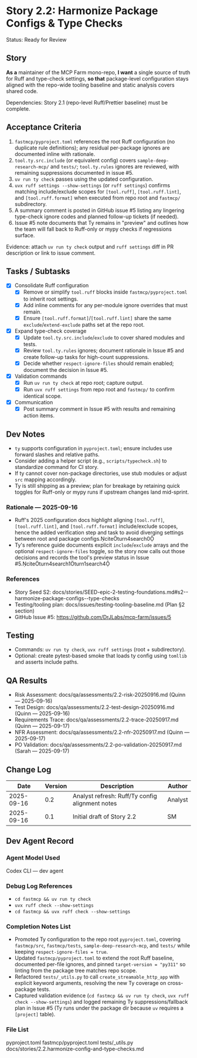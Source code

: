 # Story 2.2: Harmonize Package Configs & Type Checks

Status: Ready for Review

## Story

**As a** maintainer of the MCP Farm mono-repo,
**I want** a single source of truth for Ruff and type-check settings,
**so that** package-level configuration stays aligned with the repo-wide tooling baseline and static analysis covers shared code.

Dependencies: Story 2.1 (repo-level Ruff/Prettier baseline) must be complete.

## Acceptance Criteria

1. `fastmcp/pyproject.toml` references the root Ruff configuration (no duplicate rule definitions); any residual per-package ignores are documented inline with rationale.
2. `tool.ty.src.include` (or equivalent config) covers `sample-deep-research-mcp/` and `tests/`; `tool.ty.rules` ignores are reviewed, with remaining suppressions documented in issue #5.
3. `uv run ty check` passes using the updated configuration.
4. `uvx ruff settings --show-settings` (or `ruff settings`) confirms matching include/exclude scopes for `[tool.ruff]`, `[tool.ruff.lint]`, and `[tool.ruff.format]` when executed from repo root and `fastmcp/` subdirectory.
5. A summary comment is posted in GitHub issue #5 listing any lingering type-check ignore codes and planned follow-up tickets (if needed).
6. Issue #5 note documents that Ty remains in "preview" and outlines how the team will fall back to Ruff-only or mypy checks if regressions surface.

Evidence: attach `uv run ty check` output and `ruff settings` diff in PR description or link to issue comment.

## Tasks / Subtasks

- [x] Consolidate Ruff configuration
  - [x] Remove or simplify `tool.ruff` blocks inside `fastmcp/pyproject.toml` to inherit root settings.
  - [x] Add inline comments for any per-module ignore overrides that must remain.
  - [x] Ensure `[tool.ruff.format]`/`[tool.ruff.lint]` share the same `exclude`/`extend-exclude` paths set at the repo root.
- [x] Expand type-check coverage
  - [x] Update `tool.ty.src.include`/`exclude` to cover shared modules and tests.
  - [x] Review `tool.ty.rules` ignores; document rationale in Issue #5 and create follow-up tasks for high-count suppressions.
  - [x] Decide whether `respect-ignore-files` should remain enabled; document the decision in Issue #5.
- [x] Validation commands
  - [x] Run `uv run ty check` at repo root; capture output.
  - [x] Run `uvx ruff settings` from repo root and `fastmcp/` to confirm identical scope.
- [x] Communication
  - [x] Post summary comment in Issue #5 with results and remaining action items.

## Dev Notes

- `ty` supports configuration in `pyproject.toml`; ensure includes use forward slashes and relative paths.
- Consider adding a helper script (e.g., `scripts/typecheck.sh`) to standardize command for CI story.
- If ty cannot cover non-package directories, use stub modules or adjust `src` mapping accordingly.
- Ty is still shipping as a preview; plan for breakage by retaining quick toggles for Ruff-only or mypy runs if upstream changes land mid-sprint.

### Rationale — 2025-09-16

- Ruff's 2025 configuration docs highlight aligning `[tool.ruff]`, `[tool.ruff.lint]`, and `[tool.ruff.format]` include/exclude scopes, hence the added verification step and task to avoid diverging settings between root and package configs.citeturn4search0
- Ty's reference guide documents explicit `include`/`exclude` arrays and the optional `respect-ignore-files` toggle, so the story now calls out those decisions and records the tool's preview status in Issue #5.citeturn4search1turn1search4

### References

- Story Seed S2: docs/stories/SEED-epic-2-testing-foundations.md#s2--harmonize-package-configs--type-checks
- Testing/tooling plan: docs/issues/testing-tooling-baseline.md (Plan §2 section)
- GitHub Issue #5: https://github.com/DrJLabs/mcp-farm/issues/5

## Testing

- Commands: `uv run ty check`, `uvx ruff settings` (root + subdirectory).
- Optional: create pytest-based smoke that loads ty config using `tomllib` and asserts include paths.

## QA Results

- Risk Assessment: docs/qa/assessments/2.2-risk-20250916.md (Quinn — 2025-09-16)
- Test Design: docs/qa/assessments/2.2-test-design-20250916.md (Quinn — 2025-09-16)
- Requirements Trace: docs/qa/assessments/2.2-trace-20250917.md (Quinn — 2025-09-17)
- NFR Assessment: docs/qa/assessments/2.2-nfr-20250917.md (Quinn — 2025-09-17)
- PO Validation: docs/qa/assessments/2.2-po-validation-20250917.md (Sarah — 2025-09-17)

## Change Log

| Date       | Version | Description                                      | Author |
| ---------- | ------- | ------------------------------------------------ | ------ |
| 2025-09-16 | 0.2     | Analyst refresh: Ruff/Ty config alignment notes  | Analyst |
| 2025-09-16 | 0.1     | Initial draft of Story 2.2                       | SM     |

## Dev Agent Record

### Agent Model Used

Codex CLI — dev agent

### Debug Log References

- `cd fastmcp && uv run ty check`
- `uvx ruff check --show-settings`
- `cd fastmcp && uvx ruff check --show-settings`

### Completion Notes List

- Promoted Ty configuration to the repo root `pyproject.toml`, covering `fastmcp/src`, `fastmcp/tests`, `sample-deep-research-mcp`, and `tests/` while keeping `respect-ignore-files = true`.
- Updated `fastmcp/pyproject.toml` to extend the root Ruff baseline, documented per-file ignores, and pinned `target-version = "py311"` so linting from the package tree matches repo scope.
- Refactored `tests/_utils.py` to call `create_streamable_http_app` with explicit keyword arguments, resolving the new Ty coverage on cross-package tests.
- Captured validation evidence (`cd fastmcp && uv run ty check`, `uvx ruff check --show-settings`) and logged remaining Ty suppressions/fallback plan in Issue #5 (Ty runs under the package dir because `uv` requires a `[project]` table).

### File List

pyproject.toml
fastmcp/pyproject.toml
tests/_utils.py
docs/stories/2.2.harmonize-config-and-type-checks.md
